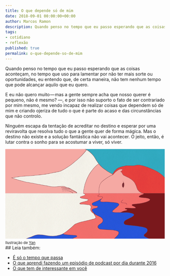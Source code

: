 ```yaml
---
title: O que depende só de mim
date: 2018-09-01 00:00:00+00:00
author: Marcos Ramon
description: Quando penso no tempo que eu passo esperando que as coisas aconteçam
tags:
- cotidiano
- reflexão
published: true
permalink: o-que-depende-so-de-mim
---
```

Quando penso no tempo que eu passo esperando que as coisas aconteçam, no tempo que uso para lamentar por não ter mais sorte ou oportunidades, eu entendo que, de certa maneira, não tem nenhum tempo que pode alcançar aquilo que eu quero.

E eu não quero muito — mas a gente sempre acha que nosso querer é pequeno, não é mesmo? —, e por isso não suporto o fato de ser contrariado por mim mesmo, me vendo incapaz de realizar coisas que dependem só de mim e criando ojeriza de tudo o que é parte do acaso e das circunstâncias que não controlo.

Ninguém escapa da tentação de acreditar no destino e esperar por uma reviravolta que resolva tudo o que a gente quer de forma mágica. Mas o destino não existe e a solução fantástica não vai acontecer. O jeito, então, é lutar contra o sonho para se acostumar a viver, só viver.

<img src="/assets/img/yan.gif">
<small>Ilustração de <a href="https://www.yandanwong.com/">Yan</a></small><div class="leia-tambem" markdown="1">
## Leia também:

- <a href="/e-so-o-tempo-que-passa">É só o tempo que passa</a>
- <a href="/o-que-aprendi-fazendo-um-episodio-de-podcast-por-dia-durante-2016">O que aprendi fazendo um episódio de podcast por dia durante 2016</a>
- <a href="/o-que-tem-de-interessante-em-voce">O que tem de interessante em você</a>
</div>